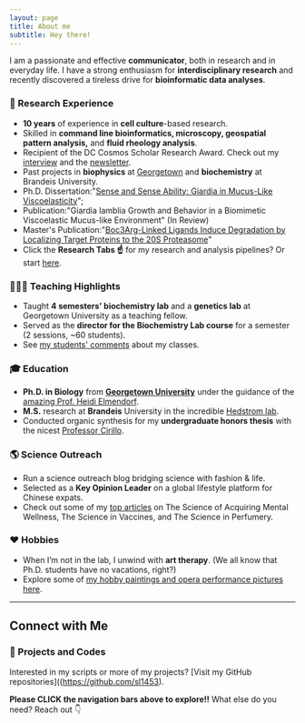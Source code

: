 ```yaml
---
layout: page
title: About me
subtitle: Hey there!
---
```


I am a passionate and effective **communicator**, both in research and in everyday life. I have a strong enthusiasm for **interdisciplinary research** and recently discovered a tireless drive for **bioinformatic data analyses**.


### 💼 Research Experience
- **10 years** of experience in **cell culture**-based research.
- Skilled in **command line bioinformatics, microscopy, geospatial pattern analysis,** and **fluid rheology analysis**.
- Recipient of the DC Cosmos Scholar Research Award. Check out my [interview](https://grad.georgetown.edu/2021/10/18/interview-with-cosmos-scholar-claire-li/) and the [newsletter](https://biology.georgetown.edu/news-story/theyre-out-of-this-world-nicole-wagner-and-shican-claire-li-named-cosmos-scholars%EF%BF%BC/).
- Past projects in **biophysics** at [Georgetown](https://gufaculty360.georgetown.edu/s/contact/00336000014SkjDAAS/shican-li) and **biochemistry** at Brandeis University.
- Ph.D. Dissertation:"[Sense and Sense Ability: Giardia in Mucus-Like Viscoelasticity](https://www.proquest.com/docview/3059825765?sourcetype=Dissertations%20&%20Theses)";
- Publication:"Giardia lamblia Growth and Behavior in a Biomimetic Viscoelastic Mucus-like Environment" (In Review)
- Master's Publication:"[Boc3Arg-Linked Ligands Induce Degradation by Localizing Target Proteins to the 20S Proteasome](https://pubs.acs.org/doi/10.1021/acschembio.6b00656)"
- Click the **Research Tabs ☝️** for my research and analysis pipelines? Or start [here](/GeoSpatialResearch).

### 👩🏻‍🏫 Teaching Highlights
- Taught **4 semesters' biochemistry lab** and a **genetics lab** at Georgetown University as a teaching fellow.
- Served as the **director for the Biochemistry Lab course** for a semester (2 sessions, ~60 students).
- See [my students' comments](/teaching) about my classes.

### 🎓 Education
- **Ph.D. in Biology** from **[Georgetown University](https://gufaculty360.georgetown.edu/s/contact/00336000014SkjDAAS/shican-li)** under the guidance of the [amazing Prof. Heidi Elmendorf](https://gufaculty360.georgetown.edu/s/contact/00336000014RdOCAA0/heidi-elmendorf).
- **M.S.** research at **Brandeis** University in the incredible [Hedstrom lab](https://sites.google.com/brandeis.edu/hedstromlab/).
- Conducted organic synthesis for my **undergraduate honors thesis** with the nicest [Professor Cirillo](https://www.newhaven.edu/faculty-staff-profiles/pier-cirillo.php).

### 🌎 Science Outreach
- Run a science outreach blog bridging science with fashion & life.
- Selected as a **Key Opinion Leader** on a global lifestyle platform for Chinese expats.
- Check out some of my [top articles](/blog) on The Science of Acquiring Mental Wellness, The Science in Vaccines, and The Science in Perfumery.
  
### ❤️ Hobbies
- When I’m not in the lab, I unwind with **art therapy**. (We all know that Ph.D. students have no vacations, right?)
- Explore some of [my hobby paintings and opera performance pictures here](/art).

---

## Connect with Me

### 🔗 Projects and Codes
Interested in my scripts or more of my projects? [Visit my GitHub repositories]((https://github.com/sl1453).

**Please CLICK the navigation bars above to explore!!** What else do you need? Reach out 👇

